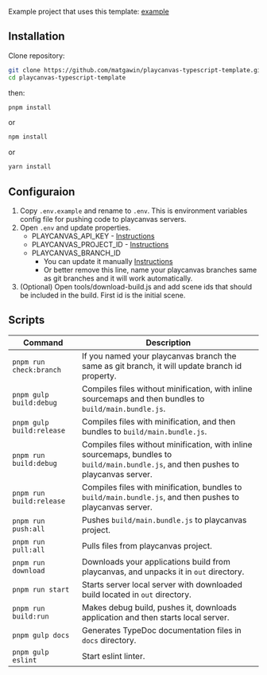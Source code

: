 Example project that uses this template: [example](https://playcanvas.com/project/1030517/overview/testtypescript)

## Installation

Clone repository:

``` bash
git clone https://github.com/matgawin/playcanvas-typescript-template.git
cd playcanvas-typescript-template
```
then:

``` bash
pnpm install
```
or

``` bash
npm install
```
or

``` bash
yarn install
```

## Configuraion

1. Copy `.env.example` and rename to `.env`. This is environment variables config file for pushing code to playcanvas servers.
2. Open `.env` and update properties.
    - PLAYCANVAS_API_KEY - [Instructions](https://developer.playcanvas.com/en/user-manual/api/#authorization)
    - PLAYCANVAS_PROJECT_ID - [Instructions](https://developer.playcanvas.com/en/user-manual/api/#project_id)
    - PLAYCANVAS_BRANCH_ID
        - You can update it manually [Instructions](https://developer.playcanvas.com/en/user-manual/api/#branch_id)
        - Or better remove this line, name your playcanvas branches same as git branches and it will work automatically.
3. (Optional) Open tools/download-build.js and add scene ids that should be included in the build. First id is the initial scene.

## Scripts
| Command                      | Description                                                                                  |
|------------------------------|----------------------------------------------------------------------------------------------|
| `pnpm run check:branch`      | If you named your playcanvas branch the same as git branch, it will update branch id property.|
| `pnpm gulp build:debug`      | Compiles files without minification, with inline sourcemaps and then bundles to `build/main.bundle.js`.|
| `pnpm gulp build:release`    | Compiles files with minification, and then bundles to `build/main.bundle.js`.                |
| `pnpm run build:debug`       | Compiles files without minification, with inline sourcemaps, bundles to `build/main.bundle.js`, and then pushes to playcanvas server.|
| `pnpm run build:release`     | Compiles files with minification, bundles to `build/main.bundle.js`, and then pushes to playcanvas server.|
| `pnpm run push:all`          | Pushes `build/main.bundle.js` to playcanvas project.                                         |
| `pnpm run pull:all`          | Pulls files from playcanvas project.                                                         |
| `pnpm run download`          | Downloads your applications build from playcanvas, and unpacks it in `out` directory.        |
| `pnpm run start`             | Starts server local server with downloaded build located in `out` directory.                 |
| `pnpm run build:run`         | Makes debug build, pushes it, downloads application and then starts local server.            |
| `pnpm gulp docs`             | Generates TypeDoc documentation files in `docs` directory.                                   |
| `pnpm gulp eslint`           | Start eslint linter.                                                                         |